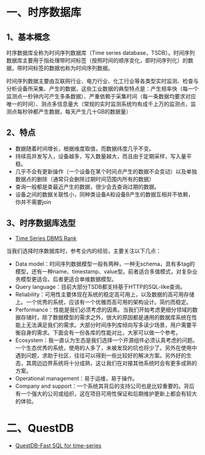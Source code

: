 # 一、时序数据库

## 1、基本概念

时序数据库全称为时间序列数据库（Time series database，TSDB）。时间序列数据库主要用于指处理带时间标签（按照时间的顺序变化，即时间序列化）的数据，带时间标签的数据也称为时间序列数据。

时间序列数据主要由互联网行业、电力行业、化工行业等各类型实时监测、检查与分析设备所采集、产生的数据，这些工业数据的典型特点是：产生频率快（每一个监测点一秒钟内可产生多条数据）、严重依赖于采集时间（每一条数据均要求对应唯一的时间）、测点多信息量大（常规的实时监测系统均有成千上万的监测点，监测点每秒钟都产生数据，每天产生几十GB的数据量）

## 2、特点

- 数据随着时间增长，根据维度取值，而数据纬度几乎不变。
- 持续高并发写入，设备越多，写入数量越大，而且由于定期采样，写入量平稳。
- 几乎不会有更新操作（一个设备在某个时间点产生的数据不会变动）以及单独数据点的删除（通常只会删除过期时间范围内所有的数据）
- 查询一般都是查最近产生的数据，很少会去查询过期的数据。
- 设备之间的数据关联性小，同种类设备A和设备B产生的数据互相并不依赖，你并不需要join

## 3、时序数据库选型

- [Time Series DBMS Rank](https://db-engines.com/en/ranking/time+series+dbms)

当我们选择时序数据库时，参考业内的经验，主要关注以下几点：
- Data model：时间序列数据模型一般有两种，一种无schema，具有多tag的模型，还有一种name、timestamp、value型。前者适合多值模式，对复杂业务模型更适合。后者更适合单维数据模型。
- Query language：目前大部分TSDB都支持基于HTTP的SQL-like查询。
- Reliability：可用性主要体现在系统的稳定高可用上，以及数据的高可用存储上。一个优秀的系统，应该有一个优雅而高可用的架构设计。简约而稳定。
- Performance：性能是我们必须考虑的因素。当我们开始考虑更细分领域的数据存储时，除了数据模型的需求之外，很大的原因都是通用的数据库系统在性能上无法满足我们的需求。大部分时间序列库倾向写多读少场景，用户需要平衡自身的需求。下面会有一份各库的性能对比，大家可以做一个参考。
- Ecosystem：我一直认为生态是我们选择一个开源组件必须认真考虑的问题。一个生态优秀的系统，使用的人多了，未被发现的坑也将少了。另外在使用中遇到问题，求助于社区，往往可以得到一些比较好的解决方案。另外好的生态，其周边边界系统将十分成熟，这让我们在对接其他系统时会有更多成熟的方案。
- Operational management：易于运维，易于操作。
- Company and support：一个系统其背后的支持公司也是比较重要的。背后有一个强大的公司或组织，这在项目可用性保证和后期维护更新上都会有较大的体验。

# 二、QuestDB

- [QuestDB-Fast SQL for time-series](https://questdb.io/)